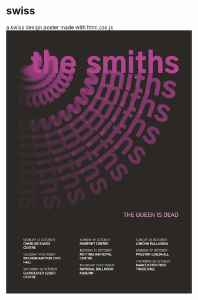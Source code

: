 # swiss
a swiss design poster made with html,css,js
![Swiss style poster](https://raw.githubusercontent.com/duvan094/swiss/master/swissPoster.png)
